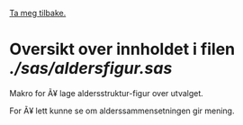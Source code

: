 [Ta meg tilbake.](./)

# Oversikt over innholdet i filen *./sas/aldersfigur.sas*

Makro for Ã¥ lage aldersstruktur-figur over utvalget.

For Ã¥ lett kunne se om alderssammensetningen gir mening.
